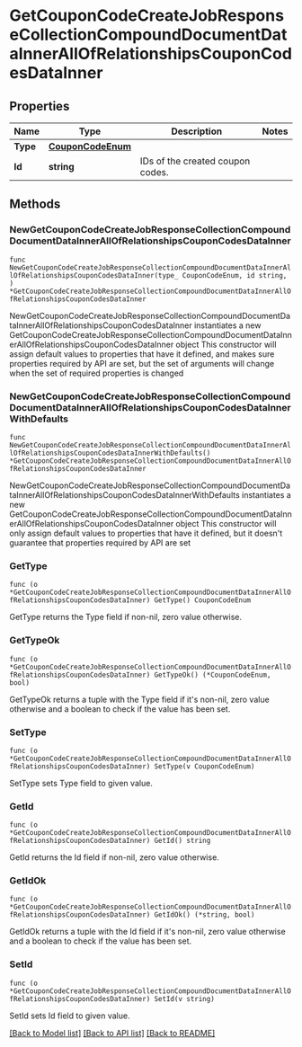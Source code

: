 # GetCouponCodeCreateJobResponseCollectionCompoundDocumentDataInnerAllOfRelationshipsCouponCodesDataInner

## Properties

Name | Type | Description | Notes
------------ | ------------- | ------------- | -------------
**Type** | [**CouponCodeEnum**](CouponCodeEnum.md) |  | 
**Id** | **string** | IDs of the created coupon codes. | 

## Methods

### NewGetCouponCodeCreateJobResponseCollectionCompoundDocumentDataInnerAllOfRelationshipsCouponCodesDataInner

`func NewGetCouponCodeCreateJobResponseCollectionCompoundDocumentDataInnerAllOfRelationshipsCouponCodesDataInner(type_ CouponCodeEnum, id string, ) *GetCouponCodeCreateJobResponseCollectionCompoundDocumentDataInnerAllOfRelationshipsCouponCodesDataInner`

NewGetCouponCodeCreateJobResponseCollectionCompoundDocumentDataInnerAllOfRelationshipsCouponCodesDataInner instantiates a new GetCouponCodeCreateJobResponseCollectionCompoundDocumentDataInnerAllOfRelationshipsCouponCodesDataInner object
This constructor will assign default values to properties that have it defined,
and makes sure properties required by API are set, but the set of arguments
will change when the set of required properties is changed

### NewGetCouponCodeCreateJobResponseCollectionCompoundDocumentDataInnerAllOfRelationshipsCouponCodesDataInnerWithDefaults

`func NewGetCouponCodeCreateJobResponseCollectionCompoundDocumentDataInnerAllOfRelationshipsCouponCodesDataInnerWithDefaults() *GetCouponCodeCreateJobResponseCollectionCompoundDocumentDataInnerAllOfRelationshipsCouponCodesDataInner`

NewGetCouponCodeCreateJobResponseCollectionCompoundDocumentDataInnerAllOfRelationshipsCouponCodesDataInnerWithDefaults instantiates a new GetCouponCodeCreateJobResponseCollectionCompoundDocumentDataInnerAllOfRelationshipsCouponCodesDataInner object
This constructor will only assign default values to properties that have it defined,
but it doesn't guarantee that properties required by API are set

### GetType

`func (o *GetCouponCodeCreateJobResponseCollectionCompoundDocumentDataInnerAllOfRelationshipsCouponCodesDataInner) GetType() CouponCodeEnum`

GetType returns the Type field if non-nil, zero value otherwise.

### GetTypeOk

`func (o *GetCouponCodeCreateJobResponseCollectionCompoundDocumentDataInnerAllOfRelationshipsCouponCodesDataInner) GetTypeOk() (*CouponCodeEnum, bool)`

GetTypeOk returns a tuple with the Type field if it's non-nil, zero value otherwise
and a boolean to check if the value has been set.

### SetType

`func (o *GetCouponCodeCreateJobResponseCollectionCompoundDocumentDataInnerAllOfRelationshipsCouponCodesDataInner) SetType(v CouponCodeEnum)`

SetType sets Type field to given value.


### GetId

`func (o *GetCouponCodeCreateJobResponseCollectionCompoundDocumentDataInnerAllOfRelationshipsCouponCodesDataInner) GetId() string`

GetId returns the Id field if non-nil, zero value otherwise.

### GetIdOk

`func (o *GetCouponCodeCreateJobResponseCollectionCompoundDocumentDataInnerAllOfRelationshipsCouponCodesDataInner) GetIdOk() (*string, bool)`

GetIdOk returns a tuple with the Id field if it's non-nil, zero value otherwise
and a boolean to check if the value has been set.

### SetId

`func (o *GetCouponCodeCreateJobResponseCollectionCompoundDocumentDataInnerAllOfRelationshipsCouponCodesDataInner) SetId(v string)`

SetId sets Id field to given value.



[[Back to Model list]](../README.md#documentation-for-models) [[Back to API list]](../README.md#documentation-for-api-endpoints) [[Back to README]](../README.md)


